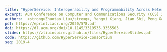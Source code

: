 ```yaml
---
title: "HyperService: Interoperability and Programmability Across Heterogeneous Blockchains"
excerpt: ACM Conference on Computer and Communications Security (CCS) 2019
authors:  <strong>Zhuotao Liu</strong>, Yangxi Xiang, Jian Shi, Peng Gao, Haoyu Wang, Xusheng Xiao, Bihan Wen, Yih-Chun Hu
pdf: https://eprint.iacr.org/2020/578.pdf
doi: https://dl.acm.org/doi/10.1145/3319535.3355503
slides: https://zliuinspire.github.io/files/HyperServiceSlides.pdf
code: https://github.com/HyperService-Consortium
seq: 2019-4
---
```

